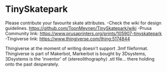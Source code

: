 # TinySkatepark
Please contribute your favourite skate attributes. 
-Check the wiki for design guidelines. https://github.com/ToonMeynen/TinySkatepark/wiki
-Prusa Community link: https://www.prusaprinters.org/prints/105907-tinyskatepark
-Tingiverse link: https://www.thingiverse.com/thing:5174844

Thingiverse at the moment of writing doesn't support .3mf fileformat. 
Thingiverse is part of Makerbot, Markerbot is bought by 3Dsystems, 3Dsystems is the 'inventor' of (stereolithography) .stl file... there holding onto the past desperately.
